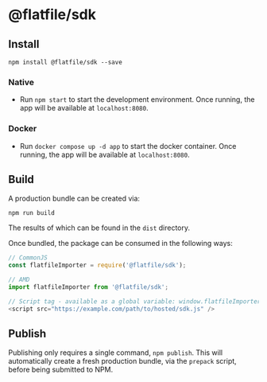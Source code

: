 # @flatfile/sdk

## Install
```
npm install @flatfile/sdk --save
```

### Native
- Run `npm start` to start the development environment. Once running, the app will be available at `localhost:8080`.

### Docker
- Run `docker compose up -d app` to start the docker container. Once running, the app will be available at `localhost:8080`.

## Build
A production bundle can be created via:
```
npm run build
```
The results of which can be found in the `dist` directory.

Once bundled, the package can be consumed in the following ways:
```js
// CommonJS
const flatfileImporter = require('@flatfile/sdk');

// AMD
import flatfileImporter from '@flatfile/sdk';

// Script tag - available as a global variable: window.flatfileImporter 
<script src="https://example.com/path/to/hosted/sdk.js" />
```

## Publish
Publishing only requires a single command, `npm publish`. This will automatically create a fresh production bundle, via 
the `prepack` script, before being submitted to NPM.

